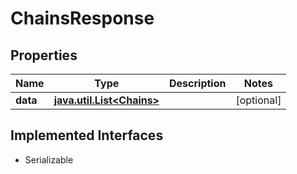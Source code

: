 

# ChainsResponse


## Properties

Name | Type | Description | Notes
------------ | ------------- | ------------- | -------------
**data** | [**java.util.List&lt;Chains&gt;**](Chains.md) |  |  [optional]


## Implemented Interfaces

* Serializable


